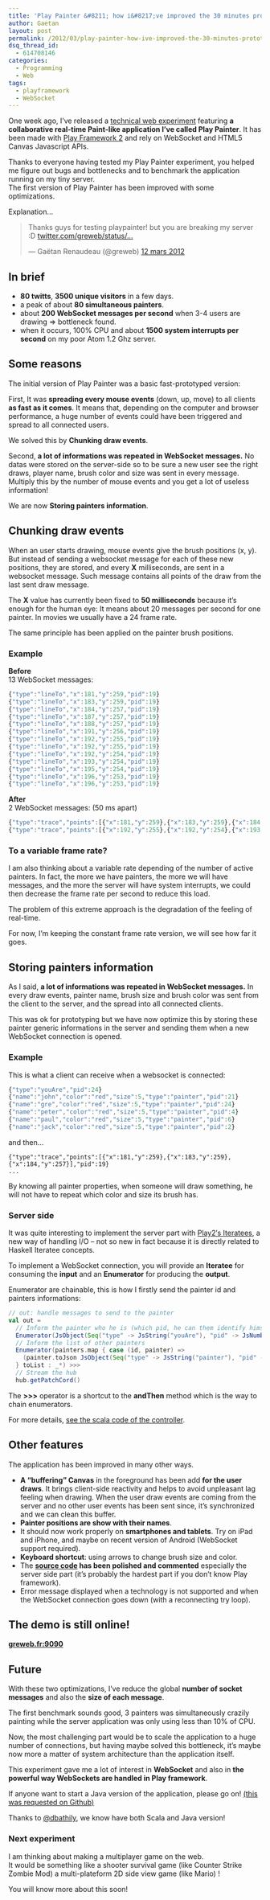 ```yaml
---
title: 'Play Painter &#8211; how i&#8217;ve improved the 30 minutes prototyped version'
author: Gaetan
layout: post
permalink: /2012/03/play-painter-how-ive-improved-the-30-minutes-prototyped-version/
dsq_thread_id:
  - 614708146
categories:
  - Programming
  - Web
tags:
  - playframework
  - WebSocket
---
```


One week ago, I’ve released a [technical web experiment][1] featuring **a collaborative real-time Paint-like application I’ve called Play Painter**. It has been made with [Play Framework 2][2] and rely on WebSocket and HTML5 Canvas Javascript APIs.

 [1]: http://blog.greweb.fr/2012/03/30-minutes-to-make-a-multi-user-real-time-paint-with-play-2-framework-canvas-and-websocket/
 [2]: http://playframework.org/
 [4]: https://github.com/playframework/Play20/wiki/Iteratees
 [5]: https://github.com/gre/playpainter/blob/master/scala/app/controllers/Application.scala
 [6]: http://github.com/gre/playpainter
 [7]: http://greweb.fr:9090/
 [8]: https://github.com/gre/playpainter/issues/1
 [9]: https://twitter.com/dbathily


Thanks to everyone having tested my Play Painter experiment, you helped me figure out bugs and bottlenecks and to benchmark the application running on my tiny server.  
The first version of Play Painter has been improved with some optimizations. 

Explanation…

<blockquote class="twitter-tweet" lang="fr"><p>Thanks guys for testing playpainter! but you are breaking my server :D <a href="http://t.co/F62qwk1i" title="http://twitter.com/greweb/status/179194592481116160/photo/1">twitter.com/greweb/status/…</a></p>&mdash; Gaëtan Renaudeau (@greweb) <a href="https://twitter.com/greweb/status/179194592481116160">12 mars 2012</a></blockquote>

<!-- more -->

## In brief

*   **80 twitts**, **3500 unique visitors** in a few days.
*   a peak of about **80 simultaneous painters**.
*   about **200 WebSocket messages per second** when 3-4 users are drawing => bottleneck found.
*   when it occurs, 100% CPU and about **1500 system interrupts per second** on my poor Atom 1.2 Ghz server.

## Some reasons

The initial version of Play Painter was a basic fast-prototyped version:

First, It was **spreading every mouse events** (down, up, move) to all clients **as fast as it comes**. It means that, depending on the computer and browser performance, a huge number of events could have been triggered and spread to all connected users.

We solved this by **Chunking draw events**.

Second, **a lot of informations was repeated in WebSocket messages.** No datas were stored on the server-side so to be sure a new user see the right draws, player name, brush color and size was sent in every message. Multiply this by the number of mouse events and you get a lot of useless information!

We are now **Storing painters information**.

## Chunking draw events

When an user starts drawing, mouse events give the brush positions (x, y). But instead of sending a websocket message for each of these new positions, they are stored, and every **X** milliseconds, are sent in a websocket message. Such message contains all points of the draw from the last sent draw message.

The **X** value has currently been fixed to **50 milliseconds** because it’s enough for the human eye: It means about 20 messages per second for one painter. In movies we usually have a 24 frame rate.

The same principle has been applied on the painter brush positions.

### Example

**Before**  
13 WebSocket messages:

```javascript
{"type":"lineTo","x":181,"y":259,"pid":19}  
{"type":"lineTo","x":183,"y":259,"pid":19}  
{"type":"lineTo","x":184,"y":257,"pid":19}  
{"type":"lineTo","x":187,"y":257,"pid":19}  
{"type":"lineTo","x":188,"y":257,"pid":19}  
{"type":"lineTo","x":191,"y":256,"pid":19}  
{"type":"lineTo","x":192,"y":255,"pid":19}  
{"type":"lineTo","x":192,"y":255,"pid":19}  
{"type":"lineTo","x":192,"y":254,"pid":19}  
{"type":"lineTo","x":193,"y":254,"pid":19}  
{"type":"lineTo","x":195,"y":254,"pid":19}  
{"type":"lineTo","x":196,"y":253,"pid":19}  
{"type":"lineTo","x":196,"y":253,"pid":19}
```

**After**  
2 WebSocket messages: (50 ms apart)

```javascript
{"type":"trace","points":[{"x":181,"y":259},{"x":183,"y":259},{"x":184,"y":257},{"x":187,"y":257},{"x":188,"y":257},{"x":191,"y":256},{"x":192,"y":255}],"pid":19}  
{"type":"trace","points":[{"x":192,"y":255},{"x":192,"y":254},{"x":193,"y":254},{"x":195,"y":254},{"x":195,"y":253},{"x":196,"y":253},{"x":196,"y":253}],"pid":19}
```

### To a variable frame rate?

I am also thinking about a variable rate depending of the number of active painters. In fact, the more we have painters, the more we will have messages, and the more the server will have system interrupts, we could then decrease the frame rate per second to reduce this load.

The problem of this extreme approach is the degradation of the feeling of real-time.

For now, I’m keeping the constant frame rate version, we will see how far it goes.

## Storing painters information

As I said, **a lot of informations was repeated in WebSocket messages.** In every draw events, painter name, brush size and brush color was sent from the client to the server, and the spread into all connected clients.

This was ok for prototyping but we have now optimize this by storing these painter generic informations in the server and sending them when a new WebSocket connection is opened.

### Example

This is what a client can receive when a websocket is connected:

```javascript
{"type":"youAre","pid":24}  
{"name":"john","color":"red","size":5,"type":"painter","pid":21}  
{"name":"gre","color":"red","size":5,"type":"painter","pid":24}  
{"name":"peter","color":"red","size":5,"type":"painter","pid":4}  
{"name":"paul","color":"red","size":5,"type":"painter","pid":6}  
{"name":"jack","color":"red","size":5,"type":"painter","pid":2}
```

and then…

```
{"type":"trace","points":[{"x":181,"y":259},{"x":183,"y":259},{"x":184,"y":257}],"pid":19}  
...
```

By knowing all painter properties, when someone will draw something, he will not have to repeat which color and size its brush has.

### Server side

It was quite interesting to implement the server part with [Play2′s Iteratees][4], a new way of handling I/O – not so new in fact because it is directly related to Haskell Iteratee concepts.


To implement a WebSocket connection, you will provide an **Iteratee** for consuming the **input** and an **Enumerator** for producing the **output**.

Enumerator are chainable, this is how I firstly send the painter id and painters informations:

```scala
// out: handle messages to send to the painter  
val out =  
  // Inform the painter who he is (which pid, he can them identify himself)  
  Enumerator(JsObject(Seq("type" -> JsString("youAre"), "pid" -> JsNumber(pid))).as[JsValue]) >>>  
  // Inform the list of other painters  
  Enumerator(painters.map { case (id, painter) =>  
    (painter.toJson JsObject(Seq("type" -> JsString("painter"), "pid" -> JsNumber(id)))).as[JsValue]  
  } toList : _*) >>>  
  // Stream the hub  
  hub.getPatchCord()
```

The **>>>** operator is a shortcut to the **andThen** method which is the way to chain enumerators.

For more details, [see the scala code of the controller][5].


## Other features

The application has been improved in many other ways.

*   **A “buffering” Canvas** in the foreground has been add **for the user draws**. It brings client-side reactivity and helps to avoid unpleasant lag feeling when drawing. When the user draw events are coming from the server and no other user events has been sent since, it’s synchronized and we can clean this buffer.
*   **Painter positions are show with their names**.
*   It should now work properly on **smartphones and tablets**. Try on iPad and iPhone, and maybe on recent version of Android (WebSocket support required).
*   **Keyboard shortcut**: using arrows to change brush size and color.
*   The **[source code][6] has been polished and commented** especially the server side part (it’s probably the hardest part if you don’t know Play framework).
*   Error message displayed when a technology is not supported and when the WebSocket connection goes down (with a reconnecting try loop).


## The demo is still online!

[**greweb.fr:9090**][7]

## Future

With these two optimizations, I’ve reduce the global **number of socket messages** and also the **size of each message**.

The first benchmark sounds good, 3 painters was simultaneously crazily painting while the server application was only using less than 10% of CPU.

Now, the most challenging part would be to scale the application to a huge number of connections, but having maybe solved this bottleneck, it’s maybe now more a matter of system architecture than the application itself.

This experiment gave me a lot of interest in **WebSocket** and also in **the powerful way WebSockets are handled in Play framework**.

If anyone want to start a Java version of the application, please go on! [(this was requested on Github)][8]


Thanks to [@dbathily][9], we know have both Scala and Java version!

### Next experiment

I am thinking about making a multiplayer game on the web.  
It would be something like a shooter survival game (like Counter Strike Zombie Mod) a multi-plateform 2D side view game (like Mario) !

You will know more about this soon!
